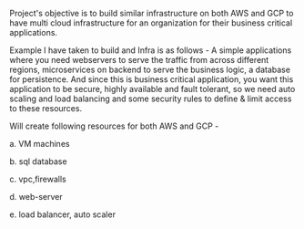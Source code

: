 Project's objective is to build similar infrastructure on both AWS and GCP to have multi cloud infrastructure for an organization for their business critical applications. 

Example I have taken to build and Infra is as follows - 
A simple applications where you need webservers to serve the traffic from across different regions, microservices on backend to serve the business logic, a database for persistence. And since this is business critical application, you want this application to be secure, highly available and fault tolerant, so we need auto scaling and load balancing and some security rules to define & limit access to these resources.

Will create following resources for both AWS and GCP - 

  a. VM machines
  
  b. sql database
  
  c. vpc,firewalls 
  
  d. web-server 
  
  e. load balancer, auto scaler
